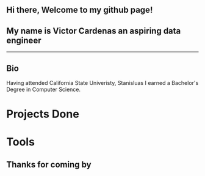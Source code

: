 ## Hi there, Welcome to my github page!
## My name is Victor Cardenas an aspiring data engineer
___
## Bio

Having attended California State Univeristy, Stanisluas I earned a Bachelor's Degree in Computer Science.


# Projects Done





# Tools 

















## Thanks for coming by
